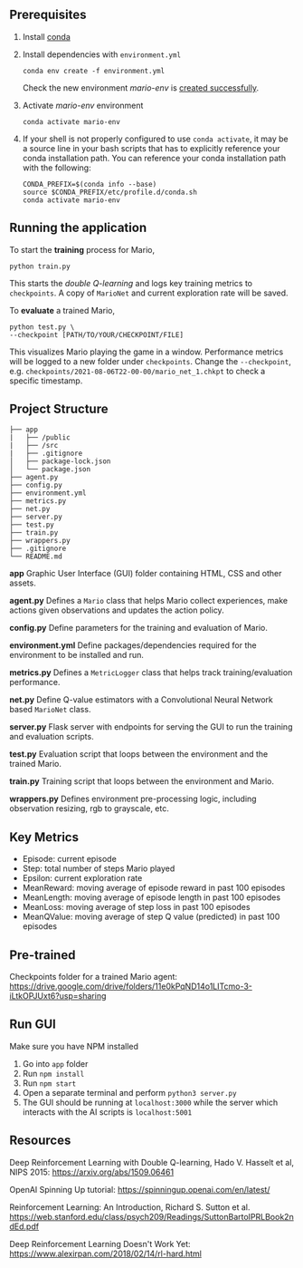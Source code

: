 ## Prerequisites

1. Install [conda](https://www.anaconda.com/products/individual)
2. Install dependencies with `environment.yml`

   ```
   conda env create -f environment.yml
   ```

   Check the new environment _mario-env_ is [created successfully](https://docs.conda.io/projects/conda/en/latest/user-guide/tasks/manage-environments.html#creating-an-environment-from-an-environment-yml-file).

3. Activate _mario-env_ environment

   ```
   conda activate mario-env
   ```

4. If your shell is not properly configured to use `conda activate`, it may be a source line in your bash scripts that has to explicitly reference your conda installation path. You can reference your conda installation path with the following:
   ```
   CONDA_PREFIX=$(conda info --base)
   source $CONDA_PREFIX/etc/profile.d/conda.sh
   conda activate mario-env
   ```

## Running the application

To start the **training** process for Mario,

```
python train.py
```

This starts the _double Q-learning_ and logs key training metrics to `checkpoints`. A copy of `MarioNet` and current exploration rate will be saved.

To **evaluate** a trained Mario,

```
python test.py \
--checkpoint [PATH/TO/YOUR/CHECKPOINT/FILE]
```

This visualizes Mario playing the game in a window. Performance metrics will be logged to a new folder under `checkpoints`. Change the `--checkpoint`, e.g. `checkpoints/2021-08-06T22-00-00/mario_net_1.chkpt` to check a specific timestamp.

## Project Structure
```
├── app
|   ├── /public
|   ├── /src
|   ├── .gitignore
│   ├── package-lock.json
│   └── package.json
├── agent.py
├── config.py
├── environment.yml
├── metrics.py
├── net.py
├── server.py
├── test.py
├── train.py
├── wrappers.py
├── .gitignore
└── README.md
```

**app**
Graphic User Interface (GUI) folder containing HTML, CSS and other assets.  

**agent.py**
Defines a `Mario` class that helps Mario collect experiences, make actions given observations and updates the action policy.

**config.py**
Define parameters for the training and evaluation of Mario.

**environment.yml**
Define packages/dependencies required for the environment to be installed and run.

**metrics.py**
Defines a `MetricLogger` class that helps track training/evaluation performance.

**net.py**
Define Q-value estimators with a Convolutional Neural Network based `MarioNet` class.

**server.py**
Flask server with endpoints for serving the GUI to run the training and evaluation scripts.

**test.py**
Evaluation script that loops between the environment and the trained Mario.

**train.py**
Training script that loops between the environment and Mario.

**wrappers.py**
Defines environment pre-processing logic, including observation resizing, rgb to grayscale, etc.

## Key Metrics

- Episode: current episode
- Step: total number of steps Mario played
- Epsilon: current exploration rate
- MeanReward: moving average of episode reward in past 100 episodes
- MeanLength: moving average of episode length in past 100 episodes
- MeanLoss: moving average of step loss in past 100 episodes
- MeanQValue: moving average of step Q value (predicted) in past 100 episodes

## Pre-trained

Checkpoints folder for a trained Mario agent: https://drive.google.com/drive/folders/11e0kPqND14o1LITcmo-3-iLtkOPJUxt6?usp=sharing

## Run GUI

Make sure you have NPM installed

1. Go into `app` folder
2. Run `npm install`
3. Run `npm start`
4. Open a separate terminal and perform `python3 server.py`
5. The GUI should be running at `localhost:3000` while the server which interacts with the AI scripts is `localhost:5001`

## Resources

Deep Reinforcement Learning with Double Q-learning, Hado V. Hasselt et al, NIPS 2015: https://arxiv.org/abs/1509.06461

OpenAI Spinning Up tutorial: https://spinningup.openai.com/en/latest/

Reinforcement Learning: An Introduction, Richard S. Sutton et al. https://web.stanford.edu/class/psych209/Readings/SuttonBartoIPRLBook2ndEd.pdf

Deep Reinforcement Learning Doesn't Work Yet: https://www.alexirpan.com/2018/02/14/rl-hard.html
